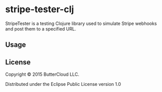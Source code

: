 # stripe-tester-clj

StripeTester is a testing Clojure library used to simulate Stripe webhooks and post them to a specified URL.

## Usage


## License

Copyright © 2015 ButterCloud LLC.

Distributed under the Eclipse Public License version 1.0
